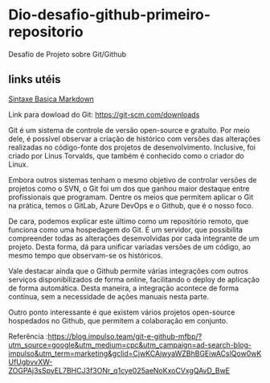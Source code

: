 # Dio-desafio-github-primeiro-repositorio
Desafio de Projeto sobre Git/Github

## links utéis

[Sintaxe Basica Markdown]()


Link para dowload do Git: https://git-scm.com/downloads

Git é um sistema de controle de versão open-source e gratuito. Por meio dele, é possível observar a criação de histórico com versões das alterações realizadas no código-fonte dos projetos de desenvolvimento. Inclusive, foi criado por Linus Torvalds, que também é conhecido como o criador do Linux. 

Embora outros sistemas tenham o mesmo objetivo de controlar versões de projetos como o SVN, o Git foi um dos que ganhou maior destaque entre profissionais que programam. Dentre os meios que permitem aplicar o Git na prática, temos o GitLab, Azure DevOps e o Github, que é o nosso foco. 

De cara, podemos explicar este último como um repositório remoto, que funciona como uma hospedagem do Git. É um servidor, que possibilita compreender todas as alterações desenvolvidas por cada integrante de um projeto. Desta forma, dá para unificar variadas versões de um código, ao mesmo tempo que observam-se os históricos.

Vale destacar ainda que o Github permite várias integrações com outros serviços disponibilizados de forma online, facilitando o deploy de aplicação de forma automática. Desta maneira, a integração acontece de forma contínua, sem a necessidade de ações manuais nesta parte.

Outro ponto interessante é que existem vários projetos open-source hospedados no Github, que permitem a colaboração em conjunto.

Referência :https://blog.impulso.team/git-e-github-mfbp/?utm_source=google&utm_medium=cpc&utm_campaign=ad-search-blog-impulso&utm_term=marketing&gclid=CjwKCAjwyaWZBhBGEiwACslQow0wKUfUgbvvXW-ZOGPAj3sSpyEL7BHCJ3f3ONr_q1cye025aeNoKxoCVxgQAvD_BwE
